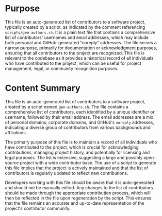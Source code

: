 # Purpose
This file is an auto-generated list of contributors to a software project, typically created by a script, as indicated by the comment referencing `scripts/gen-authors.sh`. It is a plain text file that contains a comprehensive list of contributors' usernames and email addresses, which may include both personal and GitHub-generated "noreply" addresses. The file serves a narrow purpose, primarily for documentation or acknowledgment purposes, ensuring that all contributors to the project are recognized. This file is relevant to the codebase as it provides a historical record of all individuals who have contributed to the project, which can be useful for project management, legal, or community recognition purposes.
# Content Summary
This file is an auto-generated list of contributors to a software project, created by a script named `gen-authors.sh`. The file contains a comprehensive list of contributors, each identified by a unique identifier or username, followed by their email address. The email addresses are a mix of personal domains, corporate domains, and GitHub's `noreply` addresses, indicating a diverse group of contributors from various backgrounds and affiliations.

The primary purpose of this file is to maintain a record of all individuals who have contributed to the project, which is crucial for acknowledging contributions, managing project history, and potentially for licensing and legal purposes. The list is extensive, suggesting a large and possibly open-source project with a wide contributor base. The use of a script to generate this file implies that the project is actively maintained and that the list of contributors is regularly updated to reflect new contributions.

Developers working with this file should be aware that it is auto-generated and should not be manually edited. Any changes to the list of contributors should be made through the appropriate contribution process, which will then be reflected in the file upon regeneration by the script. This ensures that the file remains an accurate and up-to-date representation of the project's contributor community.
